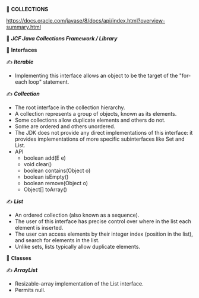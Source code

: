 :green_book: **COLLECTIONS**  

https://docs.oracle.com/javase/8/docs/api/index.html?overview-summary.html

:beginner: _**JCF Java Collections Framework / Library**_  

:book: **Interfaces**  

:writing_hand: **_Iterable_**  
 - Implementing this interface allows an object to be the target of the "for-each loop" statement. 

:writing_hand: **_Collection_**  

- The root interface in the collection hierarchy.
- A collection represents a group of objects, known as its elements. 
- Some collections allow duplicate elements and others do not.
- Some are ordered and others unordered.
- The JDK does not provide any direct implementations of this interface: it provides implementations of more specific subinterfaces like Set and List.
- API
    - boolean add(E e)
    - void clear()
    - boolean contains(Object o)
    - boolean isEmpty()
    - boolean remove(Object o)
    - Object[] toArray()

:writing_hand: **_List_**  

- An ordered collection (also known as a sequence). 
- The user of this interface has precise control over where in the list each element is inserted. 
- The user can access elements by their integer index (position in the list), and search for elements in the list.
- Unlike sets, lists typically allow duplicate elements. 

:book: **Classes**  

:writing_hand: **_ArrayList_**  
- Resizable-array implementation of the List interface.
- Permits null. 
